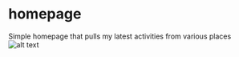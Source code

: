 # homepage
Simple homepage that pulls my latest activities from various places
![alt text](https://i.imgur.com/Hh5ERYo.png)
